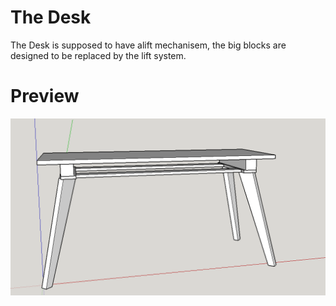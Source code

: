# The Desk 

The Desk is supposed to have  alift mechanisem, the big blocks are designed to be replaced by the lift system. 

# Preview 

![Desk Design](https://github.com/omid-s/furniture/blob/master/assets/computerDesk.png?raw=true)
